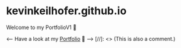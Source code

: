 # kevinkeilhofer.github.io

Welcome to my PortfolioV1 🤗

<-- Have a look at my <a href="https://kevinkeilhofer.github.io">Portfolio</a> 🚀 -->
[//]: <> (This is also a comment.)
